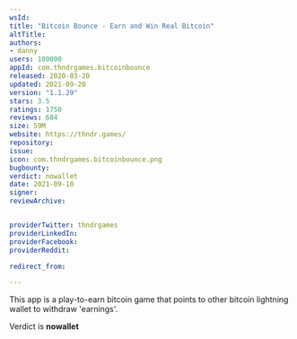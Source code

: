 ```yaml
---
wsId: 
title: "Bitcoin Bounce - Earn and Win Real Bitcoin"
altTitle: 
authors:
- danny
users: 100000
appId: com.thndrgames.bitcoinbounce
released: 2020-03-20
updated: 2021-09-20
version: "1.1.29"
stars: 3.5
ratings: 1750
reviews: 684
size: 59M
website: https://thndr.games/
repository: 
issue: 
icon: com.thndrgames.bitcoinbounce.png
bugbounty: 
verdict: nowallet
date: 2021-09-10
signer: 
reviewArchive:


providerTwitter: thndrgames
providerLinkedIn: 
providerFacebook: 
providerReddit: 

redirect_from:

---
```



This app is a play-to-earn bitcoin game that points to other bitcoin lightning wallet to withdraw 'earnings'. 

Verdict is **nowallet**

